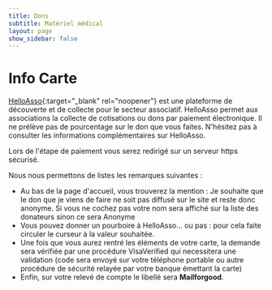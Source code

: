 ```yaml
---
title: Dons
subtitle: Matériel médical
layout: page
show_sidebar: false
---
```


# Info Carte
[HelloAsso](http://www.helloasso.com/qui-sommes-nous){:target="_blank" rel="noopener"} est une plateforme de découverte et de collecte pour le secteur associatif. HelloAsso permet aux associations la collecte de cotisations ou dons par paiement électronique. Il ne prélève pas de pourcentage sur le don que vous faites. N'hésitez pas à consulter les informations complémentaires sur HelloAsso.

Lors de l'étape de paiement vous serez redirigé sur un serveur https sécurisé.


Nous nous permettons de listes les remarques suivantes :

   - Au bas de la page d'accueil, vous trouverez la mention : Je souhaite que le don que je viens de faire ne soit pas diffusé sur le site et reste donc anonyme. Si vous ne cochez pas votre nom sera affiché sur la liste des donateurs sinon ce sera Anonyme
   - Vous pouvez donner un pourboire à HelloAsso... ou pas : pour cela faite circuler le curseur à la valeur souhaitée.
   - Une fois que vous aurez rentré les éléments de votre carte, la demande sera vérifiée par une procédure VisaVerified qui necessitera une validation (code sera envoyé sur votre téléphone portable ou autre procédure de sécurité relayée par votre banque émettant la carte)
   - Enfin, sur votre relevé de compte le libellé sera **Mailforgood**.

